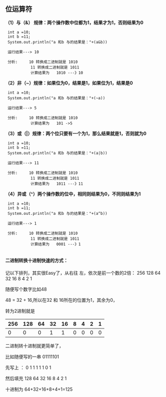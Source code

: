 ## 位运算符

**（1）与（&） 规律：两个操作数中位都为1，结果才为1，否则结果为0**
	

```
 int a =10;
 int b =11;
 System.out.println("a 和b 与的结果是："+(a&b))
 
 运行结果---> 10
 
 分析:     10 转换成二进制就是 1010
		   11 转换成二进制就是 1011
		   计算结果为   1010 ---》10
```



**（2）非（~）规律：如果位为0，结果是1，如果位为1，结果是0**
```
 int a =10;
 System.out.println("a 和b 与的结果是："+(~a))
 
 运行结果---> 5
 
 分析:     10 转换成二进制就是 1010
		   计算结果为   101 ->5
```
**（3）或（|）规律：两个位只要有一个为1，那么结果就是1，否则就为0**
	

```
 int a =10;
 int b =11;
 System.out.println("a 和b 与的结果是："+(a|b))
 
 运行结果---> 11
 
 分析:     10 转换成二进制就是 1010
		   11 转换成二进制就是 1011
		   计算结果为   1011 ---》11
```
**（4）异或（^）两个操作数的位中，相同则结果为0，不同则结果为1**
```
 int a =10;
 int b =11;
 System.out.println("a 和b 与的结果是："+(a^b))
 
 运行结果---> 1
 
 分析:     10 转换成二进制就是 1010
		   11 转换成二进制就是 1011
		   计算结果为   0001 ---》1
```
```java

```



#### 二进制转换十进制快速的方式：

记以下排列，其实很Easy了，从右往 左，依次是前一个数的2倍：
256      128      64       32      16      8        4         2         1

随便写个数字比如48

48 = 32 + 16,所以在32 和 16所在的位置为1，其余为0，

转为2进制就是

| 256  | 128  | 64   | 32   | 16   | 8    | 4    | 2    | 1    |
| ---- | ---- | ---- | ---- | ---- | ---- | ---- | ---- | ---- |
| 0    | 0    | 0    | 1    | 1    | 0    | 0    | 0    | 0    |

二进制转十进制就更简单了，

比如随便写的一串 01111101

先写上 ：  0        1          1        1         1         1          0         1

然后填充 128      64        32       16        8          4          2          1

 

十进制为 64+32+16+8+4+1=125
